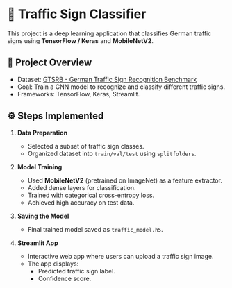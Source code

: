 # 🚦 Traffic Sign Classifier

This project is a deep learning application that classifies German traffic signs using **TensorFlow / Keras** and **MobileNetV2**.  

## 📌 Project Overview
- Dataset: [GTSRB - German Traffic Sign Recognition Benchmark](https://benchmark.ini.rub.de/gtsrb_news.html)  
- Goal: Train a CNN model to recognize and classify different traffic signs.  
- Frameworks: TensorFlow, Keras, Streamlit.  

## ⚙️ Steps Implemented
1. **Data Preparation**  
   - Selected a subset of traffic sign classes.  
   - Organized dataset into `train/val/test` using `splitfolders`.  

2. **Model Training**  
   - Used **MobileNetV2** (pretrained on ImageNet) as a feature extractor.  
   - Added dense layers for classification.  
   - Trained with categorical cross-entropy loss.  
   - Achieved high accuracy on test data.  

3. **Saving the Model**  
   - Final trained model saved as `traffic_model.h5`.  

4. **Streamlit App**  
   - Interactive web app where users can upload a traffic sign image.  
   - The app displays:  
     - Predicted traffic sign label.  
     - Confidence score.  
```bash

